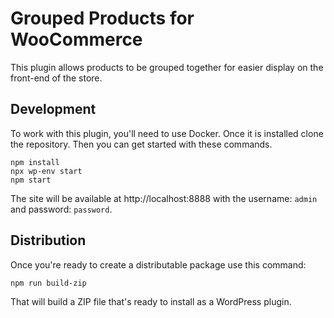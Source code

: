 # Grouped Products for WooCommerce

This plugin allows products to be grouped together for easier display on the front-end of the store. 

## Development

To work with this plugin, you'll need to use Docker. Once it is installed clone the repository. Then you can get started with these commands.

```
npm install
npx wp-env start
npm start
```

The site will be available at http://localhost:8888 with the username: `admin` and password: `password`.

## Distribution

Once you're ready to create a distributable package use this command:

```
npm run build-zip
```

That will build a ZIP file that's ready to install as a WordPress plugin.